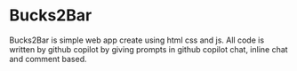 # Bucks2Bar
Bucks2Bar is simple web app create using html css and js. All code is written by github copilot by giving prompts in github copilot chat, inline chat and comment based.
